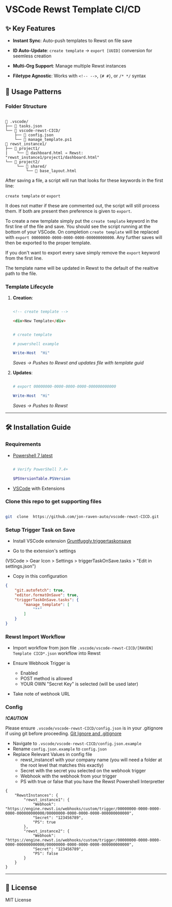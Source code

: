 
# VSCode Rewst Template CI/CD

## ✨ Key Features

-  **Instant Sync**: Auto-push templates to Rewst on file save

-  **ID Auto-Update**: `create template` → `export [UUID]` conversion for seemless creation

-  **Multi-Org Support**: Manage multiple Rewst instances

-  **Filetype Agnostic**: Works with `<!-- -->`, `{# #}`, or `/* */` syntax
  
  
## 🧩 Usage Patterns


### Folder Structure

```

📁 .vscode/
├── 📄 tasks.json
└── 📁 vscode-rewst-CICD/
    ├── 📄 config.json
    └── 📄 manage_template.ps1
📁 rewst_instance1/
├── 📁 project1/
|    └── 📄 dashboard.html → Rewst: "rewst_instance1/project1/dashboard.html"
└── 📁 project2/
     └── 📁 shared/
         └── 📄 base_layout.html
```

  

After saving a file, a script will run that looks for these keywords in the first line:

  

`create template` or `export`

  

It does not matter if these are commented out, the script will still process them. If both are present then preference is given to `export`.

  

To create a new template simply put the `create template` keyword in the first line of the file and save. You should see the script running at the bottom of your VSCode. On completion `create template` will be replaced with `export 00000000-0000-0000-0000-000000000000`. Any further saves will then be exported to the proper template.

  

If you don't want to export every save simply remove the `export` keyword from the first line.

  

The template name will be updated in Rewst to the default of the realtive path to the file.

  
  
  

### Template Lifecycle

1.  **Creation**:

    ```html

    <!-- create template -->

    <div>New Template</div>

    ```

    

    ```powershell

    # create template

    # powershell example

    Write-Host  "Hi"

    ```

    *Saves → Pushes to Rewst and updates file with template guid*
2.  **Updates**:

    ```powershell

    # export 00000000-0000-0000-0000-000000000000

    Write-Host  "Hi"

    ```

    *Saves → Pushes to Rewst*
---
  

## 🛠️ Installation Guide

### Requirements

- [Powershell 7 latest](https://learn.microsoft.com/en-us/powershell/scripting/install/installing-powershell-on-windows?view=powershell-7.5)

    ```powershell

    # Verify PowerShell 7.4+

    $PSVersionTable.PSVersion

    ```

- [VSCode](https://code.visualstudio.com/) with Extensions


### Clone this repo to get supporting files

```bash

git  clone  https://github.com/jon-raven-auto/vscode-rewst-CICD.git

```

### Setup Trigger Task on Save

- Install VSCode extension [Gruntfuggly.triggertaskonsave](https://github.com/Gruntfuggly/triggertaskonsave) 

- Go to the extension's settings

(VSCode > Gear Icon > Settings > triggerTaskOnSave.tasks > "Edit in settings.json")

- Copy in this configuration

```json
{
    "git.autofetch": true,
    "editor.formatOnSave": true,
    "triggerTaskOnSave.tasks": {
        "manage_template": [
            "**"
        ]
    }
}
```

  

### Rewst Import Workflow

- Import workflow from json file `.vscode/vscode-rewst-CICD/[RAVEN] Template CICD*.json` workflow into Rewst

- Ensure Webhook Trigger is
    - Enabled
    - POST method is allowed
    - YOUR OWN "Secret Key" is selected (will be used later)

- Take note of webhook URL

  

### Config

***!CAUTION***

Please ensure `.vscode/vscode-rewst-CICD/config.json` is in your .gitignore if using git before proceeding. [Git Ignore and .gitignore](https://www.w3schools.com/git/git_ignore.asp)

  

- Navigate to `.vscode/vscode-rewst-CICD/config.json.example`
- Rename `config.json.example` to `config.json`
- Replace Relevant Values in config file
	- rewst_instance1 with your company name (you will need a folder at the root level that matches this exactly)
    - Secret with the secret you selected on the webhook trigger
    - Webhook with the webhook from your trigger
    - PS with true or false that you have the Rewst Powershell Interpretter

```
{
    "RewstInstances": {
        "rewst_instance1": {
            "Webhook": "https://engine.rewst.io/webhooks/custom/trigger/00000000-0000-0000-0000-000000000000/00000000-0000-0000-0000-000000000000",
            "Secret": "123456789",
            "PS": true
        },
        "rewst_instance2": {
            "Webhook": "https://engine.rewst.io/webhooks/custom/trigger/00000000-0000-0000-0000-000000000000/00000000-0000-0000-0000-000000000000",
            "Secret": "123456789",
            "PS": false
        }
    }
}
```

---

  

## 📜 License

MIT License